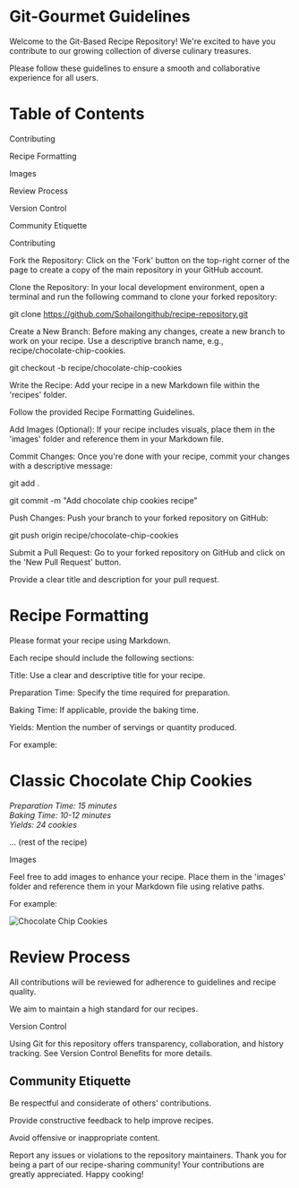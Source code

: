 # Git-Gourmet Guidelines

Welcome to the Git-Based Recipe Repository! We're excited to have you contribute to our growing collection of diverse culinary treasures.

Please follow these guidelines to ensure a smooth and collaborative experience for all users.

# Table of Contents

Contributing

Recipe Formatting

Images

Review Process

Version Control

Community Etiquette

Contributing

Fork the Repository: Click on the 'Fork' button on the top-right corner of the page to create a copy of the main repository in your GitHub account.

Clone the Repository: In your local development environment, open a terminal and run the following command to clone your forked repository:

git clone https://github.com/Sohailongithub/recipe-repository.git

Create a New Branch: Before making any changes, create a new branch to work on your recipe. Use a descriptive branch name, e.g., recipe/chocolate-chip-cookies.

git checkout -b recipe/chocolate-chip-cookies

Write the Recipe: Add your recipe in a new Markdown file within the 'recipes' folder. 

Follow the provided Recipe Formatting Guidelines.

Add Images (Optional): If your recipe includes visuals, place them in the 'images' folder and reference them in your Markdown file.

Commit Changes: Once you're done with your recipe, commit your changes with a descriptive message:

git add .

git commit -m "Add chocolate chip cookies recipe"

Push Changes: Push your branch to your forked repository on GitHub:

git push origin recipe/chocolate-chip-cookies

Submit a Pull Request: Go to your forked repository on GitHub and click on the 'New Pull Request' button. 

Provide a clear title and description for your pull request.

# Recipe Formatting

Please format your recipe using Markdown. 

Each recipe should include the following sections:

Title: Use a clear and descriptive title for your recipe.

Preparation Time: Specify the time required for preparation.

Baking Time: If applicable, provide the baking time.

Yields: Mention the number of servings or quantity produced.

For example:

# Classic Chocolate Chip Cookies

*Preparation Time: 15 minutes  
Baking Time: 10-12 minutes  
Yields: 24 cookies*

... (rest of the recipe)

Images

Feel free to add images to enhance your recipe. Place them in the 'images' folder and reference them in your Markdown file using relative paths.

For example:

![Chocolate Chip Cookies](images/chocolate-chip-cookies.jpg)

# Review Process

All contributions will be reviewed for adherence to guidelines and recipe quality. 

We aim to maintain a high standard for our recipes.

Version Control

Using Git for this repository offers transparency, collaboration, and history tracking. See Version Control Benefits for more details.


## Community Etiquette

Be respectful and considerate of others' contributions.

Provide constructive feedback to help improve recipes.

Avoid offensive or inappropriate content.

Report any issues or violations to the repository maintainers.
Thank you for being a part of our recipe-sharing community! Your contributions are greatly appreciated. Happy cooking!
